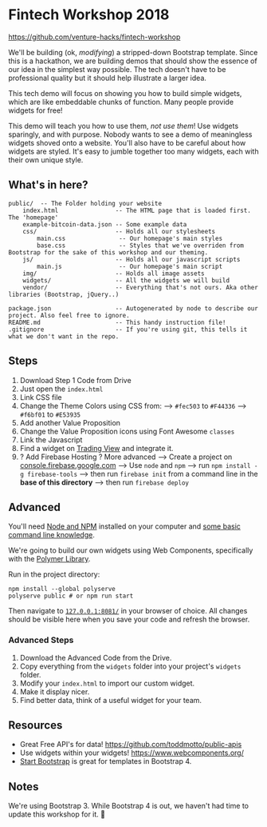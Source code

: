 # Fintech Workshop 2018
https://github.com/venture-hacks/fintech-workshop

We'll be building (ok, *modifying*) a stripped-down Bootstrap template.
Since this is a hackathon, we are building demos that should show the essence of our idea in the simplest way possible.
The tech doesn't have to be professional quality but it should help illustrate a larger idea.

This tech demo will focus on showing you how to build simple widgets, which are like embeddable chunks of function.
Many people provide widgets for free!

This demo will teach you how to use them, _not use them_! Use widgets sparingly, and with purpose.
Nobody wants to see a demo of meaningless widgets shoved onto a website. You'll also have to be careful about how
widgets are styled. It's easy to jumble together too many widgets, each with their own unique style.

## What's in here?

```
public/  -- The Folder holding your website
    index.html                -- The HTML page that is loaded first. The 'homepage'
    example-bitcoin-data.json -- Some example data
    css/                      -- Holds all our stylesheets
        main.css               -- Our homepage's main styles
        base.css               -- Styles that we've overriden from Bootstrap for the sake of this workshop and our theming.
    js/                       -- Holds all our javascript scripts
        main.js                -- Our homepage's main script
    img/                      -- Holds all image assets
    widgets/                  -- All the widgets we will build
    vendor/                   -- Everything that's not ours. Aka other libraries (Bootstrap, jQuery..)

package.json                  -- Autogenerated by node to describe our project. Also feel free to ignore.
README.md                     -- This handy instruction file!
.gitignore                    -- If you're using git, this tells it what we don't want in the repo.
```
## Steps
1. Download Step 1 Code from Drive
2. Just open the `index.html`
3. Link CSS file
4. Change the Theme Colors using CSS from:
    --> `#fec503` to `#F44336`
    --> `#f6bf01` to `#E53935`
5. Add another Value Proposition
6. Change the Value Proposition icons using Font Awesome `classes`
7. Link the Javascript
8. Find a widget on [Trading View](https://www.tradingview.com/widget/) and integrate it.
12. ? Add Firebase Hosting ? More advanced
    --> Create a project on [console.firebase.google.com](https://console.firebase.google.com)
    --> Use `node` and `npm`
    --> run `npm install -g firebase-tools`
    --> then run `firebase init` from a command line in the
     **base of this directory**
    --> then run `firebase deploy`

## Advanced
You'll need [Node and NPM](https://nodejs.org) installed on your computer and [some basic command line knowledge](https://tutorial.djangogirls.org/en/intro_to_command_line/).

We're going to build our own widgets using Web Components, specifically with the [Polymer Library](https://www.polymer-project.org/2.0/start/quick-tour).

Run in the project directory:
```
npm install --global polyserve
polyserve public # or npm run start
```

Then navigate to [`127.0.0.1:8081/`](http://127.0.0.1:8081/) in your browser of choice. All changes should be visible here when you save
your code and refresh the browser.

### Advanced Steps
1. Download the Advanced Code from the Drive.
1. Copy everything from the `widgets` folder into your project's `widgets` folder.
1. Modify your `index.html` to import our custom widget.
1. Make it display nicer.
1. Find better data, think of a useful widget for your team.

## Resources
* Great Free API's for data! https://github.com/toddmotto/public-apis
* Use widgets within your widgets! https://www.webcomponents.org/
* [Start Bootstrap](https://startbootstrap.com/template-categories/all/) is great for templates in Bootstrap 4.


## Notes
We're using Bootstrap 3. While Bootstrap 4 is out, we haven't had time to update this workshop for it. :shrug:
